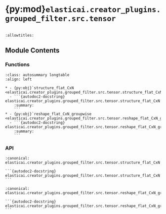 # {py:mod}`elasticai.creator_plugins.grouped_filter.src.tensor`

```{py:module} elasticai.creator_plugins.grouped_filter.src.tensor
```

```{autodoc2-docstring} elasticai.creator_plugins.grouped_filter.src.tensor
:allowtitles:
```

## Module Contents

### Functions

````{list-table}
:class: autosummary longtable
:align: left

* - {py:obj}`structure_flat_CxN <elasticai.creator_plugins.grouped_filter.src.tensor.structure_flat_CxN>`
  - ```{autodoc2-docstring} elasticai.creator_plugins.grouped_filter.src.tensor.structure_flat_CxN
    :summary:
    ```
* - {py:obj}`reshape_flat_CxN_groupwise <elasticai.creator_plugins.grouped_filter.src.tensor.reshape_flat_CxN_groupwise>`
  - ```{autodoc2-docstring} elasticai.creator_plugins.grouped_filter.src.tensor.reshape_flat_CxN_groupwise
    :summary:
    ```
````

### API

````{py:function} structure_flat_CxN(vector, channels)
:canonical: elasticai.creator_plugins.grouped_filter.src.tensor.structure_flat_CxN

```{autodoc2-docstring} elasticai.creator_plugins.grouped_filter.src.tensor.structure_flat_CxN
```
````

````{py:function} reshape_flat_CxN_groupwise(vector, channels, groups)
:canonical: elasticai.creator_plugins.grouped_filter.src.tensor.reshape_flat_CxN_groupwise

```{autodoc2-docstring} elasticai.creator_plugins.grouped_filter.src.tensor.reshape_flat_CxN_groupwise
```
````
